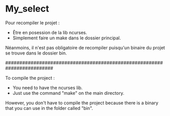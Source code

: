# My_select

Pour recompiler le projet :
 - Être en posession de la lib ncurses.
 - Simplement faire un make dans le dossier principal.

 Néanmoins, il n'est pas obligatoire de recompiler puisqu'un binaire du projet se trouve dans le dossier bin.

 #########################################################################

 To compile the project :
  - You need to have the ncurses lib.
  - Just use the command "make" on the main directory.

  However, you don't have to compile the project because there is a binary that you can use in the folder called "bin".
